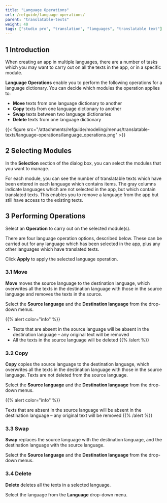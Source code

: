 ```yaml
---
title: "Language Operations"
url: /refguide/language-operations/
parent: "translatable-texts"
weight: 40
tags: ["studio pro", "translation", "languages", "translatable text"]
---
```


## 1 Introduction

When creating an app in multiple languages, there are a number of tasks which you may want to carry out on all the texts in the app, or in a specific module.

**Language Operations** enable you to perform the following operations for a language dictionary. You can decide which modules the operation applies to:

* **Move** texts from one language dictionary to another
* **Copy** texts from one language dictionary to another
* **Swap** texts between two language dictionaries
* **Delete** texts from one language dictionary

{{< figure src="/attachments/refguide/modeling/menus/translatable-texts/language-operations/language_operations.png" >}}

## 2 Selecting Modules

In the **Selection** section of the dialog box, you can select the modules that you want to manage.

For each module, you can see the number of translatable texts which have been entered in each language which contains items. The gray columns indicate languages which are not selected in the app, but which contain translated texts. This enables you to remove a language from the app but still have access to the existing texts.

## 3 Performing Operations

Select an **Operation** to carry out on the selected module(s).

There are four language operation options, described below. These can be carried out for any language which has been selected in the app, plus any other languages which have translated texts.

Click **Apply** to apply the selected language operation.

### 3.1 Move

**Move** moves the source language to the destination language, which overwrites all the texts in the destination language with those in the source language and removes the texts in the source.

Select the **Source language** and the **Destination language** from the  drop-down menus.

{{% alert color="info" %}}
* Texts that are absent in the source language will be absent in the destination language – any original text will be removed
* All the texts in the source language will be deleted
{{% /alert %}}

### 3.2 Copy

**Copy** copies the source language to the destination language, which overwrites all the texts in the destination language with those in the source language. Texts are not deleted from the source language.

Select the **Source language** and the **Destination language** from the  drop-down menus.

{{% alert color="info" %}}

Texts that are absent in the source language will be absent in the destination language – any original text will be removed
{{% /alert %}}

### 3.3 Swap

**Swap** replaces the source language with the destination language, and the destination language with the source language.

Select the **Source language** and the **Destination language** from the  drop-down menus.

### 3.4 Delete

**Delete** deletes all the texts in a selected language. 

Select the language from the **Language** drop-down menu.
